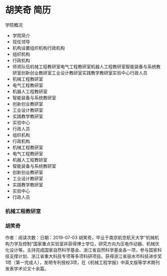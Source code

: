 # 胡笑奇 简历
学院概况
- 学院简介
- 现任领导
- 机构设置组织机构行政机构
- 组织机构
- 行政机构
- 师资队伍机械工程教研室电气工程教研室机器人工程教研室智能装备与系统教研室创新创业教研室工业设计教研室实践教学教研室实验中心行政人员
- 机械工程教研室
- 电气工程教研室
- 机器人工程教研室
- 智能装备与系统教研室
- 创新创业教研室
- 工业设计教研室
- 实践教学教研室
- 实验中心
- 行政人员
- 组织机构
- 行政机构
- 机械工程教研室
- 电气工程教研室
- 机器人工程教研室
- 智能装备与系统教研室
- 创新创业教研室
- 工业设计教研室
- 实践教学教研室
- 实验中心
- 行政人员

### 机械工程教研室

### 胡笑奇
作者：阅读次数：日期：2019-07-03
胡笑奇，毕业于南京航空航天大学“机械机构力学及控制”国家重点实验室并获得博士学位，研究方向为压电作动器、机械优化设计等。主持完成国家自然科学基金、浙江省自然科学基金各一项，参与国家科技支撑计划、浙江省重大科技专项等多项科研项目。获得浙江省丽水市科技进步奖1项（第一完成人），发明专利授权3项，在《机械工程学报》中英文版等学术期刊发表学术论文十余篇。
